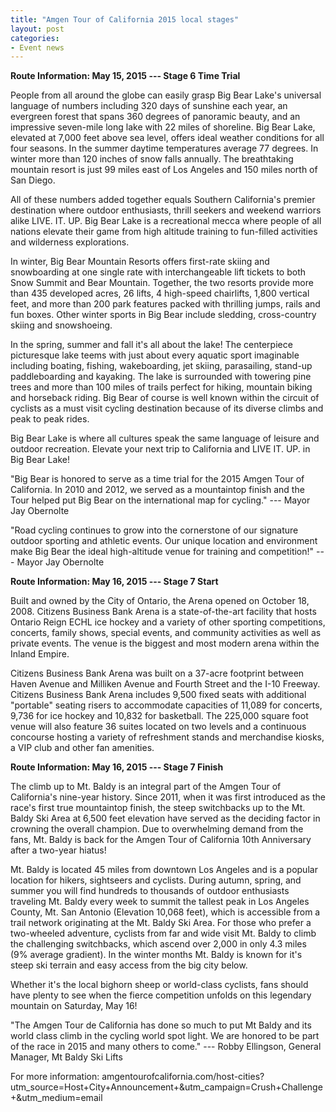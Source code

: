 ```yaml
---
title: "Amgen Tour of California 2015 local stages"
layout: post
categories:
- Event news
---
```


**Route Information: May 15, 2015 --- Stage 6 Time Trial**

People from all around the globe can easily grasp Big Bear Lake's universal language of numbers including 320 days of sunshine each year, an evergreen forest that spans 360 degrees of panoramic beauty, and an impressive seven-mile long lake with 22 miles of shoreline. Big Bear Lake, elevated at 7,000 feet above sea level, offers ideal weather conditions for all four seasons. In the summer daytime temperatures average 77 degrees. In winter more than 120 inches of snow falls annually. The breathtaking mountain resort is just 99 miles east of Los Angeles and 150 miles north of San Diego.

All of these numbers added together equals Southern California's premier destination where outdoor enthusiasts, thrill seekers and weekend warriors alike LIVE. IT. UP. Big Bear Lake is a recreational mecca where people of all nations elevate their game from high altitude training to fun-filled activities and wilderness explorations.

In winter, Big Bear Mountain Resorts offers first-rate skiing and snowboarding at one single rate with interchangeable lift tickets to both Snow Summit and Bear Mountain. Together, the two resorts provide more than 435 developed acres, 26 lifts, 4 high-speed chairlifts, 1,800 vertical feet, and more than 200 park features packed with thrilling jumps, rails and fun boxes. Other winter sports in Big Bear include sledding, cross-country skiing and snowshoeing.

In the spring, summer and fall it's all about the lake! The centerpiece picturesque lake teems with just about every aquatic sport imaginable including boating, fishing, wakeboarding, jet skiing, parasailing, stand-up paddleboarding and kayaking. The lake is surrounded with towering pine trees and more than 100 miles of trails perfect for hiking, mountain biking and horseback riding. Big Bear of course is well known within the circuit of cyclists as a must visit cycling destination because of its diverse climbs and peak to peak rides.

Big Bear Lake is where all cultures speak the same language of leisure and outdoor recreation. Elevate your next trip to California and LIVE IT. UP. in Big Bear Lake!

"Big Bear is honored to serve as a time trial for the 2015 Amgen Tour of California. In 2010 and 2012, we served as a mountaintop finish and the Tour helped put Big Bear on the international map for cycling." --- Mayor Jay Obernolte

"Road cycling continues to grow into the cornerstone of our signature outdoor sporting and athletic events. Our unique location and environment make Big Bear the ideal high-altitude venue for training and competition!" --- Mayor Jay Obernolte

**Route Information: May 16, 2015 --- Stage 7 Start**

Built and owned by the City of Ontario, the Arena opened on October 18, 2008. Citizens Business Bank Arena is a state-of-the-art facility that hosts Ontario Reign ECHL ice hockey and a variety of other sporting competitions, concerts, family shows, special events, and community activities as well as private events. The venue is the biggest and most modern arena within the Inland Empire.

Citizens Business Bank Arena was built on a 37-acre footprint between Haven Avenue and Milliken Avenue and Fourth Street and the I-10 Freeway. Citizens Business Bank Arena includes 9,500 fixed seats with additional "portable" seating risers to accommodate capacities of 11,089 for concerts, 9,736 for ice hockey and 10,832 for basketball. The 225,000 square foot venue will also feature 36 suites located on two levels and a continuous concourse hosting a variety of refreshment stands and merchandise kiosks, a VIP club and other fan amenities.

**Route Information: May 16, 2015 --- Stage 7 Finish**

The climb up to Mt. Baldy is an integral part of the Amgen Tour of California's nine-year history. Since 2011, when it was first introduced as the race's first true mountaintop finish, the steep switchbacks up to the Mt. Baldy Ski Area at 6,500 feet elevation have served as the deciding factor in crowning the overall champion. Due to overwhelming demand from the fans, Mt. Baldy is back for the Amgen Tour of California 10th Anniversary after a two-year hiatus!

Mt. Baldy is located 45 miles from downtown Los Angeles and is a popular location for hikers, sightseers and cyclists. During autumn, spring, and summer you will find hundreds to thousands of outdoor enthusiasts traveling Mt. Baldy every week to summit the tallest peak in Los Angeles County, Mt. San Antonio (Elevation 10,068 feet), which is accessible from a trail network originating at the Mt. Baldy Ski Area. For those who prefer a two-wheeled adventure, cyclists from far and wide visit Mt. Baldy to climb the challenging switchbacks, which ascend over 2,000 in only 4.3 miles (9% average gradient). In the winter months Mt. Baldy is known for it's steep ski terrain and easy access from the big city below.

Whether it's the local bighorn sheep or world-class cyclists, fans should have plenty to see when the fierce competition unfolds on this legendary mountain on Saturday, May 16!

"The Amgen Tour de California has done so much to put Mt Baldy and its world class climb in the cycling world spot light. We are honored to be part of the race in 2015 and many others to come." --- Robby Ellingson, General Manager, Mt Baldy Ski Lifts

For more information: amgentourofcalifornia.com/host-cities?utm\_source=Host+City+Announcement+&amp;utm\_campaign=Crush+Challenge+&amp;utm\_medium=email